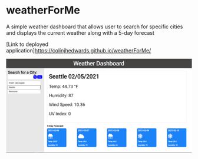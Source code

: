 # weatherForMe

A simple weather dashboard that allows user to search for specific cities and displays the current weather along with a 5-day forecast

[Link to deployed application]https://colinjhedwards.github.io/weatherForMe/

![image-of-webpage](Images/preview.png)
